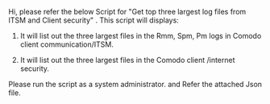 Hi, please refer the below Script for "Get top three largest log files from ITSM and Client security" . This script will displays:

1.  It will list out the three largest files in the Rmm,  Spm,  Pm logs in Comodo client communication/ITSM.

2. It will list out the three largest files in the Comodo client /internet security.

Please run the script as a system administrator. and Refer the attached Json file.

 